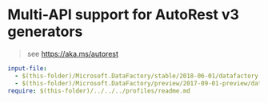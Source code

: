 # Multi-API support for AutoRest v3 generators

> see https://aka.ms/autorest

``` yaml
input-file:
  - $(this-folder)/Microsoft.DataFactory/stable/2018-06-01/datafactory.json
  - $(this-folder)/Microsoft.DataFactory/preview/2017-09-01-preview/datafactory.json
require: $(this-folder)/../../../profiles/readme.md
```
